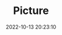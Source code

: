 ---
weight: 1
images:
- /images/edited/229.jpeg
title: Picture
date: 2022-10-13 20:23:10
tags: [luminarneo,work,ILCE7M3,28.0,dog,bench]
---
